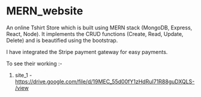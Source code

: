 # MERN_website
An online Tshirt Store which is built using MERN stack (MongoDB, Express, React, Node). It implements the CRUD functions (Create, Read, Update, Delete) and is beautified using the bootstrap.

I have integrated the Stripe payment gateway for easy payments.

To see their working :-

1) site_1 - https://drive.google.com/file/d/19MEC_55d00fY1zHdRuI71R88guDXQLS-/view

